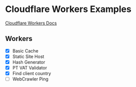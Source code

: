 # Cloudflare Workers Examples
[Cloudflare Workers Docs](https://developers.cloudflare.com/workers/)

## Workers
- [x] Basic Cache
- [x] Static Site Host
- [x] Hash Generator
- [x] PT VAT Validator
- [x] Find client country
- [ ] WebCrawler Ping
